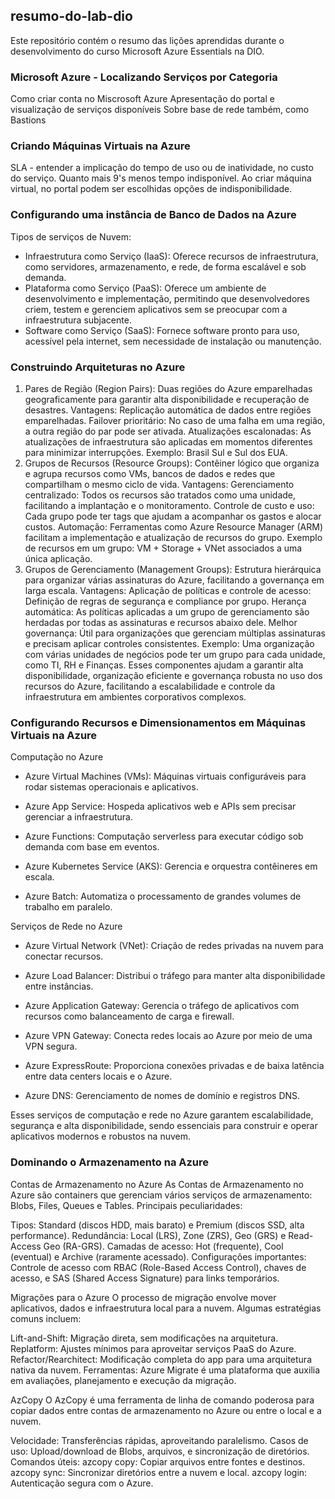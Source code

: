 ## resumo-do-lab-dio
Este repositório contém o resumo das lições aprendidas durante o desenvolvimento do curso Microsoft Azure Essentials na DIO.

### Microsoft Azure - Localizando Serviços por Categoria
Como criar conta no Miscrosoft Azure
Apresentação do portal e visualização de serviços disponíveis
Sobre base de rede também, como Bastions

### Criando Máquinas Virtuais na Azure
SLA - entender a implicação do tempo de uso ou de inatividade, no custo do serviço.
Quanto mais 9's menos tempo indisponível.
Ao criar máquina virtual, no portal podem ser escolhidas opções de indisponibilidade.

### Configurando uma instância de Banco de Dados na Azure
Tipos de serviços de Nuvem:
  -  Infraestrutura como Serviço (IaaS): Oferece recursos de infraestrutura, como servidores, armazenamento, e rede, de forma escalável e sob demanda.
  -  Plataforma como Serviço (PaaS): Oferece um ambiente de desenvolvimento e implementação, permitindo que desenvolvedores criem, testem e gerenciem aplicativos sem se preocupar com a       infraestrutura subjacente.
  -  Software como Serviço (SaaS): Fornece software pronto para uso, acessível pela internet, sem necessidade de instalação ou manutenção.

### Construindo Arquiteturas no Azure
1. Pares de Região (Region Pairs): Duas regiões do Azure emparelhadas geograficamente para garantir alta disponibilidade e recuperação de desastres.
Vantagens:
Replicação automática de dados entre regiões emparelhadas.
Failover prioritário: No caso de uma falha em uma região, a outra região do par pode ser ativada.
Atualizações escalonadas: As atualizações de infraestrutura são aplicadas em momentos diferentes para minimizar interrupções.
Exemplo: Brasil Sul e Sul dos EUA.
2. Grupos de Recursos (Resource Groups): Contêiner lógico que organiza e agrupa recursos como VMs, bancos de dados e redes que compartilham o mesmo ciclo de vida.
Vantagens:
Gerenciamento centralizado: Todos os recursos são tratados como uma unidade, facilitando a implantação e o monitoramento.
Controle de custo e uso: Cada grupo pode ter tags que ajudam a acompanhar os gastos e alocar custos.
Automação: Ferramentas como Azure Resource Manager (ARM) facilitam a implementação e atualização de recursos do grupo.
Exemplo de recursos em um grupo: VM + Storage + VNet associados a uma única aplicação.
3. Grupos de Gerenciamento (Management Groups): Estrutura hierárquica para organizar várias assinaturas do Azure, facilitando a governança em larga escala.
Vantagens:
Aplicação de políticas e controle de acesso: Definição de regras de segurança e compliance por grupo.
Herança automática: As políticas aplicadas a um grupo de gerenciamento são herdadas por todas as assinaturas e recursos abaixo dele.
Melhor governança: Útil para organizações que gerenciam múltiplas assinaturas e precisam aplicar controles consistentes.
Exemplo: Uma organização com várias unidades de negócios pode ter um grupo para cada unidade, como TI, RH e Finanças.
Esses componentes ajudam a garantir alta disponibilidade, organização eficiente e governança robusta no uso dos recursos do Azure, facilitando a escalabilidade e controle da infraestrutura em ambientes corporativos complexos.

### Configurando Recursos e Dimensionamentos em Máquinas Virtuais na Azure
Computação no Azure
- Azure Virtual Machines (VMs): Máquinas virtuais configuráveis para rodar sistemas operacionais e aplicativos.
  
- Azure App Service: Hospeda aplicativos web e APIs sem precisar gerenciar a infraestrutura.
  
- Azure Functions: Computação serverless para executar código sob demanda com base em eventos.
  
- Azure Kubernetes Service (AKS): Gerencia e orquestra contêineres em escala.
  
- Azure Batch: Automatiza o processamento de grandes volumes de trabalho em paralelo.

Serviços de Rede no Azure
- Azure Virtual Network (VNet): Criação de redes privadas na nuvem para conectar recursos.

- Azure Load Balancer: Distribui o tráfego para manter alta disponibilidade entre instâncias.

- Azure Application Gateway: Gerencia o tráfego de aplicativos com recursos como balanceamento de carga e firewall.

- Azure VPN Gateway: Conecta redes locais ao Azure por meio de uma VPN segura.

- Azure ExpressRoute: Proporciona conexões privadas e de baixa latência entre data centers locais e o Azure.

- Azure DNS: Gerenciamento de nomes de domínio e registros DNS.


Esses serviços de computação e rede no Azure garantem escalabilidade, segurança e alta disponibilidade, sendo essenciais para construir e operar aplicativos modernos e robustos na nuvem.

### Dominando o Armazenamento na Azure
Contas de Armazenamento no Azure
As Contas de Armazenamento no Azure são containers que gerenciam vários serviços de armazenamento: Blobs, Files, Queues e Tables. Principais peculiaridades:

Tipos: Standard (discos HDD, mais barato) e Premium (discos SSD, alta performance).
Redundância: Local (LRS), Zone (ZRS), Geo (GRS) e Read-Access Geo (RA-GRS).
Camadas de acesso: Hot (frequente), Cool (eventual) e Archive (raramente acessado).
Configurações importantes: Controle de acesso com RBAC (Role-Based Access Control), chaves de acesso, e SAS (Shared Access Signature) para links temporários.

Migrações para o Azure
O processo de migração envolve mover aplicativos, dados e infraestrutura local para a nuvem. Algumas estratégias comuns incluem:

Lift-and-Shift: Migração direta, sem modificações na arquitetura.
Replatform: Ajustes mínimos para aproveitar serviços PaaS do Azure.
Refactor/Rearchitect: Modificação completa do app para uma arquitetura nativa da nuvem.
Ferramentas: Azure Migrate é uma plataforma que auxilia em avaliações, planejamento e execução da migração.

AzCopy
O AzCopy é uma ferramenta de linha de comando poderosa para copiar dados entre contas de armazenamento no Azure ou entre o local e a nuvem.

Velocidade: Transferências rápidas, aproveitando paralelismo.
Casos de uso: Upload/download de Blobs, arquivos, e sincronização de diretórios.
Comandos úteis:
azcopy copy: Copiar arquivos entre fontes e destinos.
azcopy sync: Sincronizar diretórios entre a nuvem e local.
azcopy login: Autenticação segura com o Azure.
